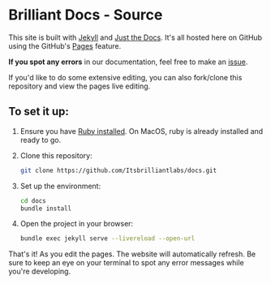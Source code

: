 # Brilliant Docs - Source

This site is built with [Jekyll](https://jekyllrb.com) and [Just the Docs](https://github.com/just-the-docs/just-the-docs). It's all hosted here on GitHub using the GitHub's [Pages](https://pages.github.com) feature.

**If you spot any errors** in our documentation, feel free to make an [issue](https://github.com/Itsbrilliantlabs/docs/issues).

If you'd like to do some extensive editing, you can also fork/clone this repository and view the pages live editing.

## To set it up:

1. Ensure you have [Ruby installed](https://www.ruby-lang.org/en/documentation/installation/). On MacOS, ruby is already installed and ready to go.

1. Clone this repository:

    ```bash
    git clone https://github.com/Itsbrilliantlabs/docs.git
    ```

1. Set up the environment:

    ```bash
    cd docs
    bundle install
    ```

1. Open the project in your browser:

    ```bash
    bundle exec jekyll serve --livereload --open-url
    ```

That's it! As you edit the pages. The website will automatically refresh. Be sure to keep an eye on your terminal to spot any error messages while you're developing.